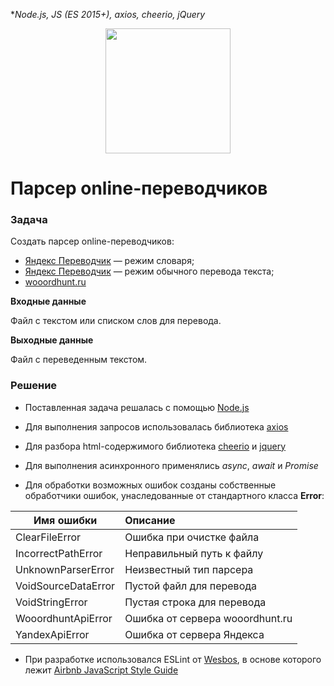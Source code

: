 **Node.js,
JS (ES 2015+),
axios,
cheerio,
jQuery*

<p align="center"><img src="https://www.sayidaty.net/sites/default/files/2018/12/19/4698516-1010955051.png" width="200"></p>

Парсер online-переводчиков
=============================

### Задача

Создать парсер online-переводчиков:
- [Яндекс Переводчик](https://translate.yandex.ru/) — режим словаря;
- [Яндекс Переводчик](https://translate.yandex.ru/) — режим обычного перевода текста;
- [wooordhunt.ru](https://wooordhunt.ru/)

**Входные данные**

Файл с текстом или списком слов для перевода.

**Выходные данные**

Файл с переведенным текстом.

### Решение

- Поставленная задача решалась с помощью [Node.js](https://nodejs.org/)

- Для выполнения запросов использовалась библиотека [axios](https://github.com/axios/axios)

- Для разбора html-содержимого библиотека [cheerio](https://github.com/cheeriojs/cheerio) и [jquery](https://github.com/cheeriojs/cheerio)

- Для выполнения асинхронного применялись *async*, *await* и *Promise*

- Для обработки возможных ошибок созданы собственные обработчики ошибок, унаследованные от стандартного класса **Error**:

| Имя ошибки   | Описание      |
| ------------- |:-------------|
| ClearFileError      | Ошибка при очистке файла |
| IncorrectPathError      | Неправильный путь к файлу |
| UnknownParserError | Неизвестный тип парсера |
| VoidSourceDataError | Пустой файл для перевода |
| VoidStringError | Пустая строка для перевода|
| WooordhuntApiError | Ошибка от сервера wooordhunt.ru|
| YandexApiError | Ошибка от сервера Яндекса |

- При разработке использовался ESLint от [Wesbos](https://github.com/wesbos/eslint-config-wesbos), в основе которого лежит [Airbnb JavaScript Style Guide](https://github.com/airbnb/javascript)